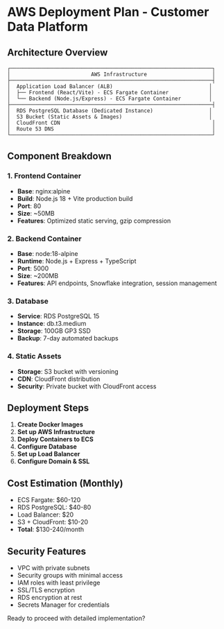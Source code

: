 # AWS Deployment Plan - Customer Data Platform

## Architecture Overview

```
┌─────────────────────────────────────────────────────────────────┐
│                          AWS Infrastructure                     │
├─────────────────────────────────────────────────────────────────┤
│  Application Load Balancer (ALB)                               │
│  ├── Frontend (React/Vite) - ECS Fargate Container             │
│  └── Backend (Node.js/Express) - ECS Fargate Container         │
├─────────────────────────────────────────────────────────────────┤
│  RDS PostgreSQL Database (Dedicated Instance)                  │
│  S3 Bucket (Static Assets & Images)                            │
│  CloudFront CDN                                                 │
│  Route 53 DNS                                                   │
└─────────────────────────────────────────────────────────────────┘
```

## Component Breakdown

### 1. Frontend Container
- **Base**: nginx:alpine
- **Build**: Node.js 18 + Vite production build
- **Port**: 80
- **Size**: ~50MB
- **Features**: Optimized static serving, gzip compression

### 2. Backend Container  
- **Base**: node:18-alpine
- **Runtime**: Node.js + Express + TypeScript
- **Port**: 5000
- **Size**: ~200MB
- **Features**: API endpoints, Snowflake integration, session management

### 3. Database
- **Service**: RDS PostgreSQL 15
- **Instance**: db.t3.medium
- **Storage**: 100GB GP3 SSD
- **Backup**: 7-day automated backups

### 4. Static Assets
- **Storage**: S3 bucket with versioning
- **CDN**: CloudFront distribution
- **Security**: Private bucket with CloudFront access

## Deployment Steps

1. **Create Docker Images**
2. **Set up AWS Infrastructure** 
3. **Deploy Containers to ECS**
4. **Configure Database**
5. **Set up Load Balancer**
6. **Configure Domain & SSL**

## Cost Estimation (Monthly)

- ECS Fargate: $60-120
- RDS PostgreSQL: $40-80
- Load Balancer: $20
- S3 + CloudFront: $10-20
- **Total**: $130-240/month

## Security Features

- VPC with private subnets
- Security groups with minimal access
- IAM roles with least privilege
- SSL/TLS encryption
- RDS encryption at rest
- Secrets Manager for credentials

Ready to proceed with detailed implementation?
